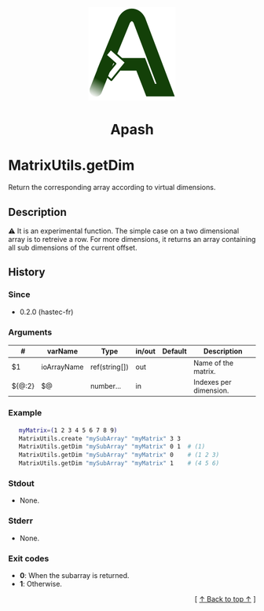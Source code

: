 
<div align='center' id='apash-top'>
  <a href='https://github.com/hastec-fr/apash'>
    <img alt='apash-logo' src='../../../../../../assets/apash-logo.svg'/>
  </a>

  # Apash
</div>


# MatrixUtils.getDim
Return the corresponding array according to virtual dimensions.
## Description
   ⚠️ It is an experimental function.
   The simple case on a two dimensional array is to retreive a row.
   For more dimensions, it returns an array containing all sub dimensions
   of the current offset.

## History
### Since
  * 0.2.0 (hastec-fr)

### Arguments
 | #      | varName        | Type          | in/out   | Default         | Description                          |
 |--------|----------------|---------------|----------|-----------------|--------------------------------------|
 | $1     | ioArrayName    | ref(string[]) | out      |                 | Name of the matrix.                  |
 | ${@:2} | $@             | number...     | in       |                 | Indexes per dimension.               |

### Example
 ```bash
    myMatrix=(1 2 3 4 5 6 7 8 9)
    MatrixUtils.create "mySubArray" "myMatrix" 3 3
    MatrixUtils.getDim "mySubArray" "myMatrix" 0 1  # (1)
    MatrixUtils.getDim "mySubArray" "myMatrix" 0    # (1 2 3)
    MatrixUtils.getDim "mySubArray" "myMatrix" 1    # (4 5 6)
 ```

### Stdout
  * None.
### Stderr
  * None.

### Exit codes
  * **0**: When the subarray is returned.
  * **1**: Otherwise.

  <div align='right'>[ <a href='#apash-top'>↑ Back to top ↑</a> ]</div>

